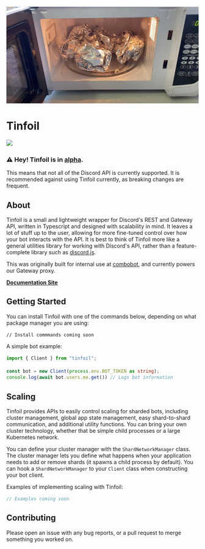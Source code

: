 ![Tinfoil Logo](assets/tinfoil.jpeg "Tinfoil Logo")

# Tinfoil
[![](https://dcbadge.vercel.app/api/server/CXhCTscDfc)](https://discord.gg/CXhCTscDfc)

### ⚠️ Hey! Tinfoil is in <ins>alpha</ins>.
This means that not all of the Discord API is currently supported. It is recommended against using Tinfoil currently, as breaking changes are frequent.

## About
Tinfoil is a small and lightweight wrapper for Discord's REST and Gateway API, written in Typescript and designed with scalability in mind. It leaves a lot of stuff up to the user, allowing for more fine-tuned control over how your bot interacts with the API. It is best to think of Tinfoil more like a general utilities library for working with Discord's API, rather than a feature-complete library such as [discord.js](https://discord.js.org).

This was originally built for internal use at [combobot](https://discord.gg/J3rYDmbjU4), and currently powers our Gateway proxy.

**[Documentation Site](https://example.com)**

## Getting Started
You can install Tinfoil with one of the commands below, depending on what package manager you are using:
```
// Install commmands coming soon
```

A simple bot example:
```ts
import { Client } from "tinfoil";

const bot = new Client(process.env.BOT_TOKEN as string);
console.log(await bot.users.me.get()) // Logs bot information
```

## Scaling

Tinfoil provides APIs to easily control scaling for sharded bots, including cluster management, global app state management, easy shard-to-shard communication, and additional utility functions. You can bring your own cluster technology, whether that be simple child processes or a large Kubernetes network.

You can define your cluster manager with the `ShardNetworkManager` class. The cluster manager lets you define what happens when your application needs to add or remove shards (it spawns a child process by default). You can hook a `ShardNetworkManager` to your `Client` class when constructing your bot client.

Examples of implementing scaling with Tinfoil:
```ts
// Examples coming soon
```

## Contributing

Please open an issue with any bug reports, or a pull request to merge something you worked on.
